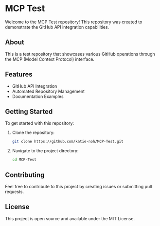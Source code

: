 # MCP Test

Welcome to the MCP Test repository! This repository was created to demonstrate the GitHub API integration capabilities.

## About

This is a test repository that showcases various GitHub operations through the MCP (Model Context Protocol) interface.

## Features

- GitHub API Integration
- Automated Repository Management
- Documentation Examples

## Getting Started

To get started with this repository:

1. Clone the repository:
   ```bash
   git clone https://github.com/katie-noh/MCP-Test.git
   ```

2. Navigate to the project directory:
   ```bash
   cd MCP-Test
   ```

## Contributing

Feel free to contribute to this project by creating issues or submitting pull requests.

## License

This project is open source and available under the MIT License.